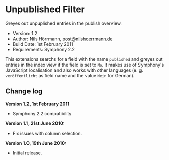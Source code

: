 # Unpublished Filter

Greyes out unpuplished entries in the publish overview.

- Version: 1.2
- Author: Nils Hörrmann, post@nilshoerrmann.de
- Build Date: 1st February 2011
- Requirements: Symphony 2.2

This extensions searchs for a field with the name `published` and greyes out entries in the index view if the field is set to `No`. It makes use of Symphony's JavaScript localisation and also works with other languages (e. g. `veröffentlicht` as field name and the value `Nein` for German).

## Change log

**Version 1.2, 1st February 2011**

- Symphony 2.2 compatibility

**Version 1.1, 21st June 2010:**

- Fix issues with column selection.

**Version 1.0, 19th June 2010:**

- Initial release.